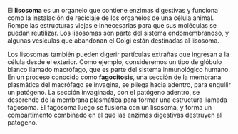 El **lisosoma** es un organelo que contiene enzimas digestivas y funciona como la instalación de reciclaje de los organelos de una célula animal. Rompe las estructuras viejas e innecesarias para que sus moléculas se puedan reutilizar. Los lisosomas son parte del sistema endomembranoso, y algunas vesículas que abandonan el Golgi están destinadas al lisosoma.

Los lisosomas también pueden digerir partículas extrañas que ingresan a la célula desde el exterior. Como ejemplo, consideremos un tipo de glóbulo blanco llamado macrófago, que es parte del sistema inmunológico humano. En un proceso conocido como **fagocitosis**, una sección de la membrana plasmática del macrófago se invagina, se pliega hacia adentro, para engullir un patógeno.
 La sección invaginada, con el patógeno adentro, se desprende de la membrana plasmática para formar una estructura llamada fagosoma. El fagosoma luego se fusiona con un lisosoma, y forma un compartimento combinado en el que las enzimas digestivas destruyen al patógeno.